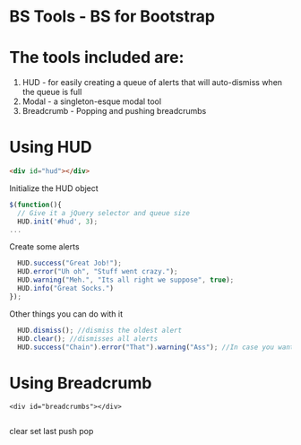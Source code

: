 # BS Tools - BS for Bootstrap


# The tools included are:
1. HUD    - for easily creating a queue of alerts that will auto-dismiss when the queue is full
2. Modal  - a singleton-esque modal tool
3. Breadcrumb - Popping and pushing breadcrumbs



# Using HUD

```html
<div id="hud"></div>
```

Initialize the HUD object

```javascript
$(function(){
  // Give it a jQuery selector and queue size
  HUD.init('#hud', 3);
...
```

Create some alerts

```javascript
  HUD.success("Great Job!");
  HUD.error("Uh oh", "Stuff went crazy.");
  HUD.warning("Meh.", "Its all right we suppose", true);
  HUD.info("Great Socks.")
});
```

Other things you can do with it

```javascript
  HUD.dismiss(); //dismiss the oldest alert
  HUD.clear(); //dismisses all alerts
  HUD.success("Chain").error("That").warning("Ass"); //In case you want to

```

# Using Breadcrumb

```hrml
<div id="breadcrumbs"></div>
```

```javascript
```

clear 
set
last
push
pop
